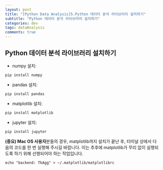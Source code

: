 ```yaml
---
layout: post
title: "[Python Data Analysis]5.Python 데이터 분석 라이브러리 설치하기"
subtitle: "Python 데이터 분석 라이브러리 설치하기"
categories: dev
tags: dataAnalysis
comments: true
---
```


## Python 데이터 분석 라이브러리 설치하기

- numpy 설치:
```dos
pip install numpy
```

- pandas 설치:
```dos
pip install pandas
```

- matplotlib 설치:
```dos
pip install matplotlib
```

- jupyter 설치:
```dos
pip install jupyter
```

**(중요) Mac OS 사용자**분들의 경우, matplotlib까지 설치가 끝난 후, 터미널 상에서 다음의 코드를 한 번 실행해 주시길 바랍니다. 이는 추후에 matplotlib가 무리 없이 실행되도록 하기 위해 선행되어야 하는 작업입니다.
```dos
echo "backend: TkAgg" > ~/.matplotlib/matplotlibrc
```